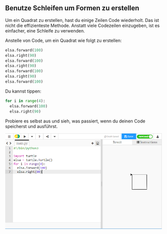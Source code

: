 ## Benutze Schleifen um Formen zu erstellen

Um ein Quadrat zu erstellen, hast du einige Zeilen Code wiederholt. Das ist nicht die effizienteste Methode. Anstatt viele Codezeilen einzugeben, ist es einfacher, eine Schleife zu verwenden.

Anstelle von Code, um ein Quadrat wie folgt zu erstellen:

```python
elsa.forward(100)
elsa.right(90)
elsa.forward(100)
elsa.right(90)
elsa.forward(100)
elsa.right(90)
elsa.forward(100)
```

Du kannst tippen:

```python
for i in range(4):
  elsa.forward(100)
  elsa.right(90)
```

Probiere es selbst aus und sieh, was passiert, wenn du deinen Code speicherst und ausführst.

![](images/turtle-loop.png)